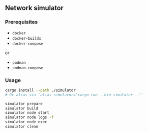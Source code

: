 ## Network simulator

### Prerequisites

- `docker`
- `docker-buildx`
- `docker-compose`

or

- `podman`
- `podman-compose`

###  Usage

```bash
cargo install --path ./simulator
# Or alias via `alias simulator="cargo run --bin simulator --"`

simulator prepare
simulator build
simulator node start
simulator node logs -f
simulator node exec
simulator clean
```
